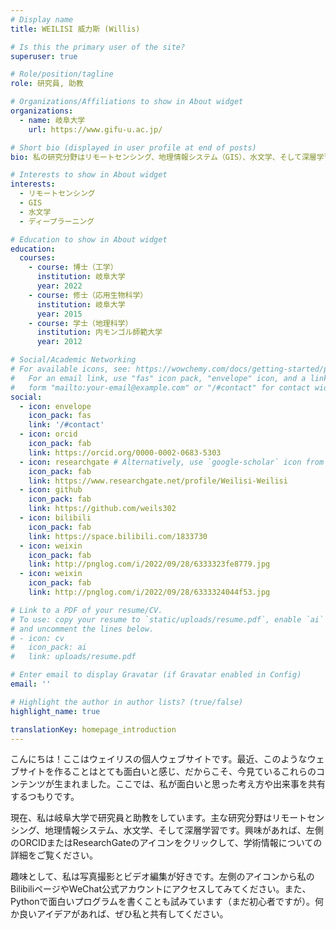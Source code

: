 ```yaml
---
# Display name
title: WEILISI 威力斯 (Willis)

# Is this the primary user of the site?
superuser: true

# Role/position/tagline
role: 研究員, 助教

# Organizations/Affiliations to show in About widget
organizations:
  - name: 岐阜大学
    url: https://www.gifu-u.ac.jp/

# Short bio (displayed in user profile at end of posts)
bio: 私の研究分野はリモートセンシング、地理情報システム（GIS）、水文学、そして深層学習を含みます。

# Interests to show in About widget
interests:
  - リモートセンシング
  - GIS
  - 水文学
  - ディープラーニング

# Education to show in About widget
education:
  courses:
    - course: 博士（工学）
      institution: 岐阜大学
      year: 2022
    - course: 修士（応用生物科学）
      institution: 岐阜大学
      year: 2015
    - course: 学士（地理科学）
      institution: 内モンゴル師範大学
      year: 2012

# Social/Academic Networking
# For available icons, see: https://wowchemy.com/docs/getting-started/page-builder/#icons
#   For an email link, use "fas" icon pack, "envelope" icon, and a link in the
#   form "mailto:your-email@example.com" or "/#contact" for contact widget.
social:
  - icon: envelope
    icon_pack: fas
    link: '/#contact'
  - icon: orcid
    icon_pack: fab
    link: https://orcid.org/0000-0002-0683-5303
  - icon: researchgate # Alternatively, use `google-scholar` icon from `ai` icon pack
    icon_pack: fab
    link: https://www.researchgate.net/profile/Weilisi-Weilisi
  - icon: github
    icon_pack: fab
    link: https://github.com/weils302
  - icon: bilibili
    icon_pack: fab
    link: https://space.bilibili.com/1833730
  - icon: weixin
    icon_pack: fab
    link: http://pnglog.com/i/2022/09/28/6333323fe8779.jpg
  - icon: weixin
    icon_pack: fab
    link: http://pnglog.com/i/2022/09/28/6333324044f53.jpg

# Link to a PDF of your resume/CV.
# To use: copy your resume to `static/uploads/resume.pdf`, enable `ai` icons in `params.toml`,
# and uncomment the lines below.
# - icon: cv
#   icon_pack: ai
#   link: uploads/resume.pdf

# Enter email to display Gravatar (if Gravatar enabled in Config)
email: ''

# Highlight the author in author lists? (true/false)
highlight_name: true

translationKey: homepage_introduction
---
```


こんにちは！ここはウェイリスの個人ウェブサイトです。最近、このようなウェブサイトを作ることはとても面白いと感じ、だからこそ、今見ているこれらのコンテンツが生まれました。ここでは、私が面白いと思った考え方や出来事を共有するつもりです。

現在、私は岐阜大学で研究員と助教をしています。主な研究分野はリモートセンシング、地理情報システム、水文学、そして深層学習です。興味があれば、左側のORCIDまたはResearchGateのアイコンをクリックして、学術情報についての詳細をご覧ください。

趣味として、私は写真撮影とビデオ編集が好きです。左側のアイコンから私のBilibiliページやWeChat公式アカウントにアクセスしてみてください。また、Pythonで面白いプログラムを書くことも試みています（まだ初心者ですが）。何か良いアイデアがあれば、ぜひ私と共有してください。

<!--{{< icon name="download" pack="fas" >}} Download my {{< staticref "uploads/demo_resume.pdf" "newtab" >}}resumé{{< /staticref >}}.-->
